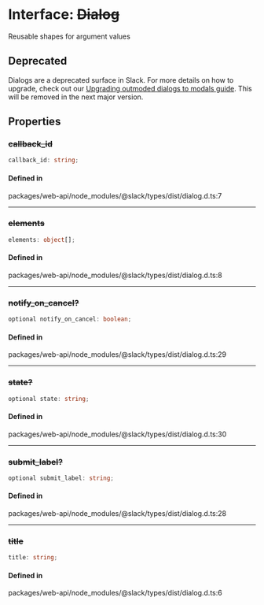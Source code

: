 # Interface: ~~Dialog~~

Reusable shapes for argument values

## Deprecated

Dialogs are a deprecated surface in Slack. For more details on how to upgrade, check out our [Upgrading outmoded dialogs to modals guide](https://api.slack.com/block-kit/dialogs-to-modals). This will be removed in the next major version.

## Properties

### ~~callback\_id~~

```ts
callback_id: string;
```

#### Defined in

packages/web-api/node\_modules/@slack/types/dist/dialog.d.ts:7

***

### ~~elements~~

```ts
elements: object[];
```

#### Defined in

packages/web-api/node\_modules/@slack/types/dist/dialog.d.ts:8

***

### ~~notify\_on\_cancel?~~

```ts
optional notify_on_cancel: boolean;
```

#### Defined in

packages/web-api/node\_modules/@slack/types/dist/dialog.d.ts:29

***

### ~~state?~~

```ts
optional state: string;
```

#### Defined in

packages/web-api/node\_modules/@slack/types/dist/dialog.d.ts:30

***

### ~~submit\_label?~~

```ts
optional submit_label: string;
```

#### Defined in

packages/web-api/node\_modules/@slack/types/dist/dialog.d.ts:28

***

### ~~title~~

```ts
title: string;
```

#### Defined in

packages/web-api/node\_modules/@slack/types/dist/dialog.d.ts:6
